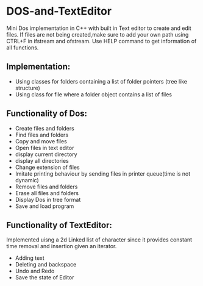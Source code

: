 # DOS-and-TextEditor
Mini Dos implementation in C++ with built in Text editor to create and edit files.
If files are not being created,make sure to add your own path using CTRL+F in ifstream and ofstream.
Use HELP command to get information of all functions.

**Implementation:**
-
- Using classes for folders containing a list of folder pointers (tree like structure)
- Using class for file where a folder object contains a list of files

**Functionality of Dos:**
-
- Create files and folders
- Find files and folders
- Copy and move files
- Open files in text editor
- display current directory
- display all directories
- Change extension of files
- Imitate printing behaviour by sending files in printer queue(time is not dynamic)
- Remove files and folders
- Erase all files and folders
- Display Dos in tree format
- Save and load program

**Functionality of TextEditor:**
-
Implemented uisng a 2d Linked list of character since it provides constant time removal and insertion given an iterator.
- Adding text
- Deleting and backspace
- Undo and Redo
- Save the state of Editor
